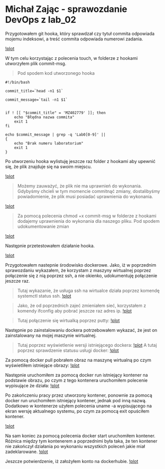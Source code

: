 # Michał Zając - sprawozdanie DevOps z lab_02

Przygotowałem git hooka, który sprawdzał czy tytuł commita odpowiada mojemu indeksowi, a treść commita odpowiada numerowi zadania.

[!plot](./screeny/folder_z_hookami.png)

W tym celu korzystając z polecenia touch, w folderze z hookami utworzyłem plik commit-msg.

> Pod spodem kod utworzonego hooka
```
#!/bin/bash

commit_title=`head -n1 $1`

commit_message=`tail -n1 $1`


if ! [[ "$commit_title" = 'MZ402779' ]]; then
    echo "Błędna nazwa commita"
    exit 1
fi

echo $commit_message | grep -q 'Lab0[0-9]' || 
{
    echo "Brak numeru laboratorium"
    exit 1
}
```

Po utworzeniu hooka wylistuję jeszcze raz folder z hookami aby upewnić się, że plik znajduje się na swoim miejscu.

[!plot](./screeny/po_utworzeniu_hooka.png)

> Możemy zauważyć, że plik nie ma uprawnień do wykonania. Gdybyśmy chcieli w tym momencie commitnąć zmiany, dostalibyśmy powiadomienie, że plik musi posiadać uprawnienia do wykonania.

[!plot](./screeny/permission_denied.png)

> Za pomocą polecenia chmod +x commit-msg w folderze z hookami dodajemy uprawnienia do wykonania dla naszego pliku. Pod spodem udokumentowanie zmian

[!plot](./screeny/changing_permissions.png)

Następnie przetestowałem działanie hooka.

[!plot](./screeny/hook_test.png)


Przygotowałem nastepnie środowisko dockerowe. Jako, iż w poprzednim sprawozdaniu wykazałem, że korzystam z maszyny wirtualnej poprzez połączenie się z nią poprzez ssh, a nie okienko, udokumentuję połączenie jeszcze raz.

> Tutaj wykazanie, że usługa ssh na wirtualce działa poprzez komendę systemctl status ssh.
[!plot](./screeny/ssh_status.png)

> Jako, że od poprzednich zajeć zmieniałem sieć, korzystałem z komendy ifconfig aby pobrać jeszcze raz adres ip.
[!plot](./screeny/ifconfig.png)

> Tutaj połączenie się wirtualką poprzez putty:
[!plot](./screeny/login_via_putty.png)

Następnie po zainstalowaniu dockera potrzebowałem wykazać, że jest on zainstalowany na mojej maszynie wirtualnej. 
> Tutaj poprzez wyświetlenie wersji istniejącego dockera:
[!plot](./screeny/docker_version.png)
> A tutaj poprzez sprawdzenie statusu usługi docker:
[!plot](./screeny/docker_service.png)

Za pomocą docker pull pobrałem obraz na maszynę wirtualną po czym wyświetliłem istniejące obrazy:
[!plot](./screeny/pull_fedora.png)

Następnie uruchomiłem za pomocą docker run istniejący kontener na podstawie obrazu, po czym z tego kontenera uruchomiłem polecenie wypisujące że działa:
[!plot](./screeny/fedora_dziala.png)

Po zakończeniu pracy przez utworzony kontener, ponownie za pomocą docker run uruchomiłem istniejący kontener, jednak pod inną nazwą. Dodatkowo w kontenerze użyłem polecenia uname -a wypisującego na ekran wersję aktualnego systemu, po czym za pomocą exit opuściłem kontener.

[!plot](./screeny/konterer_inna_nazwa.png)

Na sam koniec za pomocą polecenia docker start uruchomiłem kontener. Różnica między tym kontenerem a poprzednimi była taka, że ten kontener nie zakończył działania po wykonaniu wszystkich poleceń jakie miał zadeklarowane.
[!plot](./screeny/kontener_start.png)


Jeszcze potwierdzenie, iż założyłem konto na dockerhubie.
[!plot](./screeny/docker_hub.png)